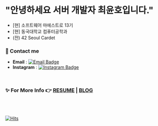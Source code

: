 # "안녕하세요 서버 개발자 최윤호입니다."
- [현] 소프트웨어 마에스트로 13기
- [현] 동국대학교 컴퓨터공학과
- (전) 42 Seoul Cardet
 
 ### 📨 Contact me
- **Email** : [![Email Badge](https://img.shields.io/badge/Email-d14836?style=flat-square&logo=Gmail&logoColor=white&link=mailto:svs101@naver.com)](mailto:svs101@dgu.ac.kr)
- **Instagram** : [![Instagram Badge](https://img.shields.io/badge/Instagram-BE1C71?style=flat-square&logo=Instagram&logoColor=white&link=https://www.instagram.com/ukn._w/)](https://www.instagram.com/ukn._.w/)

</br>

### ✨ For More Info 👉 [RESUME](https://interesting-orchestra-033.notion.site/8e35986cb5e94ad0ad8c698802bc6a32) | [BLOG](https://velog.io/@choiyunh) 
     
</br>
</br>

[![Hits](https://hits.seeyoufarm.com/api/count/incr/badge.svg?url=https%3A%2F%2Fgithub.com%2Fchoiyunh)](https://hits.seeyoufarm.com)

<!--
[![Yunho's github stats](https://github-readme-stats.vercel.app/api?username=choiyunh&show_icons=true&hide=stars)](https://github.com/anuraghazra/github-readme-stats) 
![Top Langs](https://github-readme-stats.vercel.app/api/top-langs/?username=choiyunh&layout=compact&theme=github_dark)
 --> 
<!--
<image src="https://img.shields.io/badge/JAVA-D46051?style=flat-square&logo=JAVA&logoColor=white"> <image src="https://img.shields.io/badge/Spring-5CA830?style=flat-square&logo=Spring&logoColor=white"> <image src="https://img.shields.io/badge/Python-0C52A8?style=flat-square&logo=Python&logoColor=white"> <image src="https://img.shields.io/badge/Django-0D3A25?style=flat-square&logo=Django&logoColor=white"> <image src="https://img.shields.io/badge/Git-DB3426?style=flat-square&logo=Git&logoColor=white">
-->  
